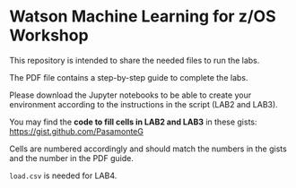 # Watson Machine Learning for z/OS Workshop 

This repository is intended to share the needed files to run the labs. 

The PDF file contains a step-by-step guide to complete the labs. 

Please download the Jupyter notebooks to be able to create your environment according to the instructions in the script (LAB2 and LAB3).

You may find the **code to fill cells in LAB2 and LAB3** in these gists: https://gist.github.com/PasamonteG 

Cells are numbered accordingly and should match the numbers in the gists and the number in the PDF guide.

`load.csv` is needed for LAB4.

